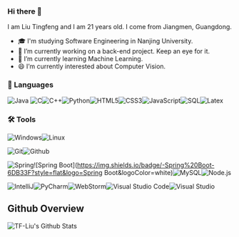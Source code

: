 ### Hi there 👋

<!--
**TF-Liu/TF-Liu** is a ✨ _special_ ✨ repository because its `README.md` (this file) appears on your GitHub profile.

Here are some ideas to get you started:

- 🔭 I’m currently working on ...
- 🌱 I’m currently learning ...
- 👯 I’m looking to collaborate on ...
- 🤔 I’m looking for help with ...
- 💬 Ask me about ...
- 📫 How to reach me: ...
- 😄 Pronouns: ...
- ⚡ Fun fact: ...
-->


I am Liu Tingfeng and I am 21 years old. I come from Jiangmen, Guangdong.

- 🎓 I'm studying Software Engineering in Nanjing University.
- 🔭 I’m currently working on a back-end project. Keep an eye for it.
- 🌱 I’m currently learning Machine Learning.
- 😄 I’m currently interested about Computer Vision.

### 💬 Languages

![Java](https://img.shields.io/badge/-Java-007396?style=flat&logo=java) ![C](https://img.shields.io/badge/-C-A8B9CC?style=flat&logo=c&logoColor=black)![C++](https://img.shields.io/badge/-C++-00599C?style=flat&logo=c%2B%2B)![Python](https://img.shields.io/badge/-Python-3776AB?style=flat&logo=python&logoColor=white)![HTML5](https://img.shields.io/badge/-HTML5-E34F26?style=flat&logo=html5&logoColor=white)![CSS3](https://img.shields.io/badge/-CSS-1572B6?style=flat&logo=css3&logoColor=white)![JavaScript](https://img.shields.io/badge/-JavaScript-F7DF1E?style=flat&logo=javascript&logoColor=black)![SQL](https://img.shields.io/badge/-SQL-4479A1?style=flat&logo=mysql&logoColor=white)![Latex](https://img.shields.io/badge/-Latex-008080?style=flat&logo=latex&logoColor=white)

### 🛠 Tools

![Windows](https://img.shields.io/badge/-Windows-0078D6?style=flat&logo=windows&logoColor=white)![Linux](https://img.shields.io/badge/-Linux-FCC624?style=flat&logo=linux&logoColor=white)

![Git](https://img.shields.io/badge/-Git-F05032?style=flat&logo=git&logoColor=white)![Github](https://img.shields.io/badge/-Github-181717?style=flat&logo=github&logoColor=white)

![Spring](https://img.shields.io/badge/-Spring-6DB33F?style=flat&logo=Spring&logoColor=white)![Spring Boot](https://img.shields.io/badge/-Spring%20Boot-6DB33F?style=flat&logo=Spring Boot&logoColor=white)![MySQL](https://img.shields.io/badge/-MySQL-4479A1?style=flat&logo=mysql&logoColor=white)![Node.js](https://img.shields.io/badge/-Node.js-339933?style=flat&logo=node.js&logoColor=white)

![IntelliJ](https://img.shields.io/badge/-IntelliJ%20IDEA-000000?style=flat&logo=intellijidea&logoColor=white)![PyCharm](https://img.shields.io/badge/-PyCharm-000000?style=flat&logo=pycharm&logoColor=white)![WebStorm](https://img.shields.io/badge/-WebStorm-000000?style=flat&logo=webstorm&logoColor=white)![Visual Studio Code](https://img.shields.io/badge/-Visual%20Studio%20Code-007ACC?style=flat&logo=visualstudiocode&logoColor=white)![Visual Studio](https://img.shields.io/badge/-Visual%20Studio-5C2D91?style=flat&logo=visualstudio&logoColor=white)


## Github Overview

<img align="left" alt="TF-Liu's Github Stats" src="https://github-readme-stats.vercel.app/api?username=TF-Liu&show_icons=true" />
